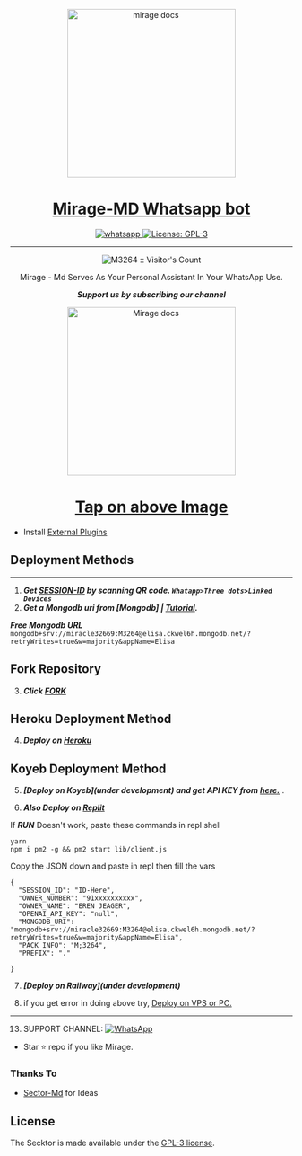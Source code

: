    <p align="center">  
  <a href="https://mirage-session.onrender.com/">
    <img alt="mirage docs" height="300" src="https://telegra.ph/file/f5945740d07991c7ae698.jpg">
    <h1 align="center">Mirage-MD Whatsapp bot</h1>
  </a>
</p>
   
<p align="center">

  <a aria-label="Join our channel" href="https://whatsapp.com/channel/0029VaghjWRHVvTh35lfZ817">
    <img alt="whatsapp" src="https://img.shields.io/badge/Join Group-25D366?style=for-the-badge&logo=whatsapp&logoColor=white" />
  </a>
 
  <a aria-label="Mirage is interesting to use" href="https://github.com/M3264/Mirage-Md/blob/main/LICENCE" target="_blank">
    <img alt="License: GPL-3" src="https://badges.frapsoft.com/os/gpl/gpl.png?v=103)](https://opensource.org/licenses/GPL-3.0/" target="_blank" />
  </a>
</p>

 
---

<p align="center"><img src="https://profile-counter.glitch.me/{M3264}/count.svg" alt="M3264 :: Visitor's Count" /></p>

  <p align="center"> Mirage - Md Serves As Your Personal Assistant In Your WhatsApp Use. </p>
 
 ***<p align="center"> Support us by subscribing our channel </p>***
 
   <p align="center">  
  <a href="https://whatsapp.com/channel/0029VaghjWRHVvTh35lfZ817">
    <img alt="Mirage docs" height="300" src="https://telegra.ph/file/dc7449a72b1a5ae98d047.jpg">
    <h1 align="center">Tap on above Image</h1>
  </a>
</p>
 
 
- Install [External Plugins](https://github.com/SamPandey001/Secktor-Plugins)
## Deployment Methods
---
1. ***Get [SESSION-ID](https://mirage-session.onrender.com/) by scanning QR code. `Whatapp>Three dots>Linked Devices`***
2.  ***Get a Mongodb uri from [Mongodb] | [Tutorial](https://www.youtube.com/watch?v=WWrpBCBlyuo).***


***Free Mongodb URL***
```mongodb+srv://miracle32669:M3264@elisa.ckwel6h.mongodb.net/?retryWrites=true&w=majority&appName=Elisa```

## Fork Repository
3.  ***Click [FORK](https://github.com/M3264/Mirage-MD/fork)***
## Heroku Deployment Method
4.  ***Deploy on [Heroku](https://mirage-session.onrender.com/)***
## Koyeb Deployment Method
5. ***[Deploy on Koyeb](under development) and get API KEY from [here.](https://app.koyeb.com/settings/api)*** .

6. ***Also Deploy on [Replit]( https://repl.it/github/M3264/Mirage-Md)***

If ***RUN*** Doesn't work, paste these commands in repl shell

```
yarn
npm i pm2 -g && pm2 start lib/client.js
```
Copy the JSON down and paste in repl then fill the vars

```
{
  "SESSION_ID": "ID-Here",
  "OWNER_NUMBER": "91xxxxxxxxxx",
  "OWNER_NAME": "EREN JEAGER",
  "OPENAI_API_KEY": "null",
  "MONGODB_URI": "mongodb+srv://miracle32669:M3264@elisa.ckwel6h.mongodb.net/?retryWrites=true&w=majority&appName=Elisa",
  "PACK_INFO": "M;3264",
  "PREFIX": "."
   
}
```

7.  ***[Deploy on Railway](under development)***

8. if you get error in doing above try, [Deploy on VPS or PC.](https://github.com/SamPandey001/Secktor-Md/blob/main/deploy-on-vps.md)
---

13. SUPPORT CHANNEL: <a href="https://whatsapp.com/channel/0029VaghjWRHVvTh35lfZ817"><img alt="WhatsApp" src="https://camo.githubusercontent.com/2157131829ac512183ee8f8b6c6f803688a4cc66a2e686602844e80478401a7c/68747470733a2f2f696d672e736869656c64732e696f2f62616467652f4a6f696e2047726f75702d3235443336363f7374796c653d666f722d7468652d6261646765266c6f676f3d7768617473617070266c6f676f436f6c6f723d7768697465"/></a>

- Star ⭐ repo if you like Mirage.
### Thanks To

- [Sector-Md](https://github.com/SamPandey001) for Ideas

## License

The Secktor is made available under the [GPL-3 license](https://github.com/M3264/Mirage-Md/blob/main/LICENCE). 

